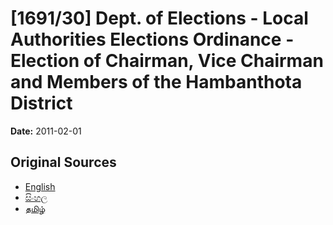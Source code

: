 # [1691/30] Dept. of Elections - Local Authorities Elections Ordinance - Election of Chairman, Vice Chairman and Members of the Hambanthota District

**Date:** 2011-02-01

## Original Sources

- [English](https://documents.gov.lk/view/extra-gazettes/2011/2/1691-30_E.pdf)
- [සිංහල](https://documents.gov.lk/view/extra-gazettes/2011/2/1691-30_S.pdf)
- [தமிழ்](https://documents.gov.lk/view/extra-gazettes/2011/2/1691-30_T.pdf)
